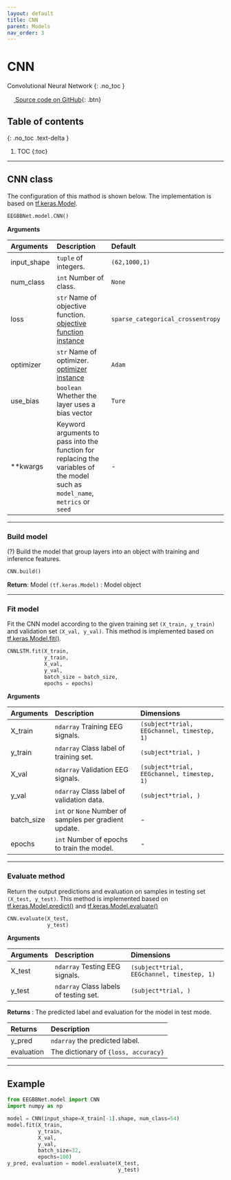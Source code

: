 ```yaml
---
layout: default
title: CNN
parent: Models
nav_order: 3
---
```


# CNN
Convolutional Neural Network
{: .no_toc }

[<img src="https://min2net.github.io/assets/images/github.png" width="15" height="15"> Source code on GitHub](xxx){: .btn}

## Table of contents
{: .no_toc .text-delta }

1. TOC
{:toc}

---

## CNN class
The configuration of this mathod is shown below. The implementation is based on [tf.keras.Model](https://www.tensorflow.org/api_docs/python/tf/keras/Model).

```py
EEGBBNet.model.CNN()
```
**Arguments** 

| Arguments | Description | Default |
|:----------|:------------|:-------|
| input_shape   | `tuple` of integers.                              | `(62,1000,1)` |
| num_class     | `int` Number of class.                            | `None` |
| loss          | `str` Name of objective function. [objective function instance](https://www.tensorflow.org/api_docs/python/tf/keras/losses) | `sparse_categorical_crossentropy` |
| optimizer     | `str` Name of optimizer. [optimizer instance](https://www.tensorflow.org/api_docs/python/tf/keras/optimizers) | `Adam` |
| use_bias      | `boolean` Whether the layer uses a bias vector    | `Ture`| 
|**kwargs       | Keyword arguments to pass into the function for replacing the variables of the model such as `model_name`, `metrics` or `seed`| - | 

---

### Build model
(?) Build the model that group layers into an object with training and inference features.

```py
CNN.build()
```

**Return**: Model `(tf.keras.Model)` : Model object

---

### Fit model
Fit the CNN model according to the given training set `(X_train, y_train)` and validation set `(X_val, y_val)`. This method is implemented based on [tf.keras.Model.fit()](https://www.tensorflow.org/api_docs/python/tf/keras/Model#fit).

```py
CNNLSTM.fit(X_train,
            y_train,
            X_val,
            y_val,
            batch_size = batch_size,
            epochs = epochs)
```

**Arguments**

| Arguments | Description | Dimensions |
|:---|:----|:---|
|X_train   | `ndarray` Training EEG signals.              | `(subject*trial, EEGchannel, timestep, 1)`  |
|y_train   | `ndarray` Class label of training set.       | `(subject*trial, )`                         |
|X_val     | `ndarray` Validation EEG signals.            | `(subject*trial, EEGchannel, timestep, 1)`  |
|y_val     | `ndarray` Class label of validation data.    | `(subject*trial, )`                         |
|batch_size     | `int` or `None` Number of samples per gradient update.    | - |
|epochs         | `int` Number of epochs to train the model.                | - |

---

### Evaluate method

Return the output predictions and evaluation on samples in testing set `(X_test, y_test)`. This method is implemented based on [tf.keras.Model.predict()](https://www.tensorflow.org/api_docs/python/tf/keras/Model#predict) and [tf.keras.Model.evaluate()](https://www.tensorflow.org/api_docs/python/tf/keras/Model#evaluate)

```py
CNN.evaluate(X_test, 
             y_test)
```
 
 **Arguments**

| Arguments | Description | Dimensions |
|:---|:----|:---|
|X_test     | `ndarray` Testing EEG signals.            | `(subject*trial, EEGchannel, timestep, 1)`  |
|y_test     | `ndarray` Class labels of testing set.    | `(subject*trial, )`                         |

**Returns** : The predicted label and evaluation for the model in test mode.

| Returns | Description |
|:---|:---|
| y_pred        | `ndarray` the predicted label.        |
| evaluation    | The dictionary of `{loss, accuracy}`  |

---

## Example

```py
from EEGBBNet.model import CNN
import numpy as np

model = CNN(input_shape=X_train[-1].shape, num_class=54)
model.fit(X_train,
          y_train,
          X_val,
          y_val,
          batch_size=32,
          epochs=100)
y_pred, evaluation = model.evaluate(X_test,
                                    y_test)
```